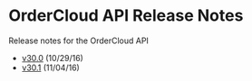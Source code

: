 # OrderCloud API Release Notes
Release notes for the OrderCloud API
- [v30.0](v30.0.md) (10/29/16)
- [v30.1](v30.1.md) (11/04/16)
